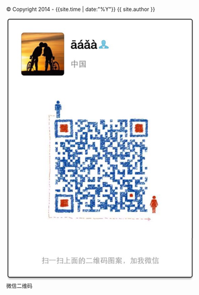 <p>&copy;&nbsp;Copyright 2014 - {{site.time | date:"%Y"}}&nbsp;{{ site.author }}</p>
<p style="display:none"><script type="text/javascript">var cnzz_protocol = (("https:" == document.location.protocol) ? " https://" : " http://");document.write(unescape("%3Cspan id='cnzz_stat_icon_3431972'%3E%3C/span%3E%3Cscript src='" + cnzz_protocol + "s23.cnzz.com/stat.php%3Fid%3D3431972' type='text/javascript'%3E%3C/script%3E"));</script></p>
<div id="elevator_item">
    <a id="elevator" onclick="return false;" title="回到顶部"></a>
    <a class="qr"></a>
    <div class="qr-popup">
        <a class="code-link"><img class="code" src="/images/code.jpg" /></a>
        <span>微信二维码</span>
        <div class="arr"></div>
    </div>
</div>
